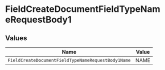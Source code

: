 # FieldCreateDocumentFieldTypeNameRequestBody1


## Values

| Name                                               | Value                                              |
| -------------------------------------------------- | -------------------------------------------------- |
| `FieldCreateDocumentFieldTypeNameRequestBody1Name` | NAME                                               |